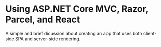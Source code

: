 # Using ASP.NET Core MVC, Razor, Parcel, and React

A simple and brief dicussion about creating an app that uses both client-side SPA and server-side rendering.
